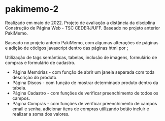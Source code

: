 # pakimemo-2
Realizado em maio de 2022. Projeto de avaliação a distância da disciplina Construção de Página Web - TSC CEDERJ/UFF. Baseado no projeto anterior PakiMemo.

Baseado no projeto anterio PakiMemo, com algumas alterações de páginas e adição de códigos javascript dentro das páginas html por <script></script>;

Utilização de tags semânticas, tabelas, inclusão de imagens, formulário de compras e formulário de cadastro.

- Página Memórias - com função de abrir um janela separada com toda descrição do produto.
- Página Discos - com função de mostrar determinado produto dentro da tabela.
- Página Cadastro - com funções de verificar preenchimento de todos os campos.
- Página Compras - com funções de verificar preenchimento de campos email e senha, adicionar itens de compras utilizando botão incluir e realizar a soma dos valores.
